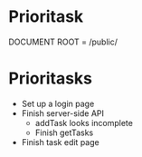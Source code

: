 # Prioritask #

DOCUMENT ROOT = /public/

# Prioritasks #

 * Set up a login page
 * Finish server-side API
 	- addTask looks incomplete
	- Finish getTasks
 * Finish task edit page
